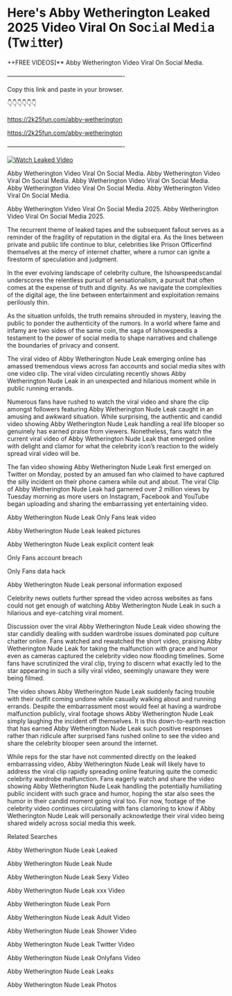 # Here's Abby Wetherington Leaked 2025 Video Viral On Soc𝚒al Med𝚒a (Tw𝚒tter)

++FREE VIDEOS]** Abby Wetherington Video Viral On Social Media.

———————————————————-

Copy this link and paste in your browser.

👇👇👇👇👇👇

https://2k25fun.com/abby-wetherington

https://2k25fun.com/abby-wetherington

———————————————————-

[![Watch Leaked Video](https://miro.medium.com/v2/resize:fit:828/format:webp/1*cilzJN44JGOrTw9NJCrNHA.gif "Watch Leaked Video")](https://2k25fun.com/abby-wetherington)

Abby Wetherington Video Viral On Social Media. Abby Wetherington Video Viral On Social Media. Abby Wetherington Video Viral On Social Media. Abby Wetherington Video Viral On Social Media. Abby Wetherington Video Viral On Social Media.

Abby Wetherington Video Viral On Social Media 2025. Abby Wetherington Video Viral On Social Media 2025.

The recurrent theme of leaked tapes and the subsequent fallout serves as a reminder of the fragility of reputation in the digital era. As the lines between private and public life continue to blur, celebrities like Prison Officerfind themselves at the mercy of internet chatter, where a rumor can ignite a firestorm of speculation and judgment.

In the ever evolving landscape of celebrity culture, the Ishowspeedscandal underscores the relentless pursuit of sensationalism, a pursuit that often comes at the expense of truth and dignity. As we navigate the complexities of the digital age, the line between entertainment and exploitation remains perilously thin.

As the situation unfolds, the truth remains shrouded in mystery, leaving the public to ponder the authenticity of the rumors. In a world where fame and infamy are two sides of the same coin, the saga of Ishowspeedis a testament to the power of social media to shape narratives and challenge the boundaries of privacy and consent.

The viral video of Abby Wetherington Nude Leak emerging online has amassed tremendous views across fan accounts and social media sites with one video clip. The viral video circulating recently shows Abby Wetherington Nude Leak in an unexpected and hilarious moment while in public running errands.

Numerous fans have rushed to watch the viral video and share the clip amongst followers featuring Abby Wetherington Nude Leak caught in an amusing and awkward situation. While surprising, the authentic and candid video showing Abby Wetherington Nude Leak handling a real life blooper so genuinely has earned praise from viewers. Nonetheless, fans watch the current viral video of Abby Wetherington Nude Leak that emerged online with delight and clamor for what the celebrity icon’s reaction to the widely spread viral video will be.

The fan video showing Abby Wetherington Nude Leak first emerged on Twitter on Monday, posted by an amused fan who claimed to have captured the silly incident on their phone camera while out and about. The viral Clip of Abby Wetherington Nude Leak had garnered over 2 million views by Tuesday morning as more users on Instagram, Facebook and YouTube began uploading and sharing the embarrassing yet entertaining video.

Abby Wetherington Nude Leak Only Fans leak video

Abby Wetherington Nude Leak leaked pictures

Abby Wetherington Nude Leak explicit content leak

Only Fans account breach

Only Fans data hack

Abby Wetherington Nude Leak personal information exposed

Celebrity news outlets further spread the video across websites as fans could not get enough of watching Abby Wetherington Nude Leak in such a hilarious and eye-catching viral moment.

Discussion over the viral Abby Wetherington Nude Leak video showing the star candidly dealing with sudden wardrobe issues dominated pop culture chatter online. Fans watched and rewatched the short video, praising Abby Wetherington Nude Leak for taking the malfunction with grace and humor even as cameras captured the celebrity video now flooding timelines. Some fans have scrutinized the viral clip, trying to discern what exactly led to the star appearing in such a silly viral video, seemingly unaware they were being filmed.

The video shows Abby Wetherington Nude Leak suddenly facing trouble with their outfit coming undone while casually walking about and running errands. Despite the embarrassment most would feel at having a wardrobe malfunction publicly, viral footage shows Abby Wetherington Nude Leak simply laughing the incident off themselves. It is this down-to-earth reaction that has earned Abby Wetherington Nude Leak such positive responses rather than ridicule after surprised fans rushed online to see the video and share the celebrity blooper seen around the internet.

While reps for the star have not commented directly on the leaked embarrassing video, Abby Wetherington Nude Leak will likely have to address the viral clip rapidly spreading online featuring quite the comedic celebrity wardrobe malfunction. Fans eagerly watch and share the video showing Abby Wetherington Nude Leak handling the potentially humiliating public incident with such grace and humor, hoping the star also sees the humor in their candid moment going viral too. For now, footage of the celebrity video continues circulating with fans clamoring to know if Abby Wetherington Nude Leak will personally acknowledge their viral video being shared widely across social media this week.

Related Searches

Abby Wetherington Nude Leak Leaked

Abby Wetherington Nude Leak Nude

Abby Wetherington Nude Leak Sexy Video

Abby Wetherington Nude Leak xxx Video

Abby Wetherington Nude Leak Porn

Abby Wetherington Nude Leak Adult Video

Abby Wetherington Nude Leak Shower Video

Abby Wetherington Nude Leak Twitter Video

Abby Wetherington Nude Leak Onlyfans Video

Abby Wetherington Nude Leak Leaks

Abby Wetherington Nude Leak Photos